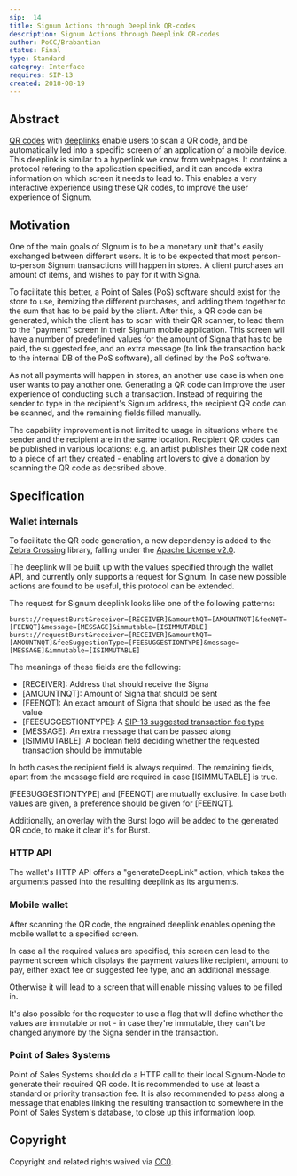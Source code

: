 ```yaml
---
sip:  14
title: Signum Actions through Deeplink QR-codes
description: Signum Actions through Deeplink QR-codes
author: PoCC/Brabantian
status: Final
type: Standard
categroy: Interface
requires: SIP-13
created: 2018-08-19
---
```

## Abstract

[QR codes](https://en.wikipedia.org/wiki/QR_code) with [deeplinks](https://en.wikipedia.org/wiki/Deep_linking) enable users to scan a QR code, and be automatically led into a specific screen of an application of a mobile device. This deeplink is similar to a hyperlink we know from webpages. It contains a protocol refering to the application specified, and it can encode extra information on which screen it needs to lead to. This enables a very interactive experience using these QR codes, to improve the user experience of Signum.

## Motivation

One of the main goals of SIgnum is to be a monetary unit that's easily exchanged between different users. It is to be expected that most person-to-person Signum transactions will happen in stores. A client purchases an amount of items, and wishes to pay for it with Signa.

To facilitate this better, a Point of Sales (PoS) software should exist for the store to use, itemizing the different purchases, and adding them together to the sum that has to be paid by the client. After this, a QR code can be generated, which the client has to scan with their QR scanner, to lead them to the "payment" screen in their Signum mobile application. This screen will have a number of predefined values for the amount of Signa that has to be paid, the suggested fee, and an extra message (to link the transaction back to the internal DB of the PoS software), all defined by the PoS software.

As not all payments will happen in stores, an another use case is when one user wants to pay another one. Generating a QR code can improve the user experience of conducting such a transaction. Instead of requiring the sender to type in the recipient's Signum address, the recipient QR code can be scanned, and the remaining fields filled manually.

The capability improvement is not limited to usage in situations where the sender and the recipient are in the same location. Recipient QR codes can be published in various locations: e.g. an artist publishes their QR code next to a piece of art they created - enabling art lovers to give a donation by scanning the  QR code as decsribed above.

## Specification

### Wallet internals
To facilitate the QR code generation, a new dependency is added to the [Zebra Crossing](https://github.com/zxing) library,
falling under the [Apache License v2.0](http://www.apache.org/licenses/LICENSE-2.0.html).

The deeplink will be built up with the values specified through the wallet API, and currently only supports a request for Signum. In case new possible actions are found to be useful, this protocol can be extended.

The request for Signum deeplink looks like one of the following patterns:

    burst://requestBurst&receiver=[RECEIVER]&amountNQT=[AMOUNTNQT]&feeNQT=[FEENQT]&message=[MESSAGE]&immutable=[ISIMMUTABLE]
    burst://requestBurst&receiver=[RECEIVER]&amountNQT=[AMOUNTNQT]&feeSuggestionType=[FEESUGGESTIONTYPE]&message=[MESSAGE]&immutable=[ISIMMUTABLE]

The meanings of these fields are the following:

* [RECEIVER]: Address that should receive the Signa
* [AMOUNTNQT]: Amount of Signa that should be sent
* [FEENQT]: An exact amount of Signa that should be used as the fee value
* [FEESUGGESTIONTYPE]: A [SIP-13 suggested transaction fee type](sip-3.md)
* [MESSAGE]: An extra message that can be passed along
* [ISIMMUTABLE]: A boolean field deciding whether the requested transaction should be immutable

In both cases the recipient field is always required. The remaining fields, apart from the message field are required in case [ISIMMUTABLE] is true.

[FEESUGGESTIONTYPE] and [FEENQT] are mutually exclusive. In case both values are given, a preference should be given for [FEENQT].

Additionally, an overlay with the Burst logo will be added to the generated QR code, to make it clear it's for Burst.

### HTTP API
The wallet's HTTP API offers a "generateDeepLink" action, which takes the arguments passed into the resulting deeplink as its arguments.

### Mobile wallet
After scanning the QR code, the engrained deeplink enables opening the mobile wallet to a specified screen.

In case all the required values are specified, this screen can lead to the payment screen which displays the payment values like recipient, amount to pay, either exact fee or suggested fee type, and an additional message.

Otherwise it will lead to a screen that will enable missing values to be filled in.

It's also possible for the requester to use a flag that will define whether the values are immutable or not - in case they're immutable, they can't be changed anymore by the Signa sender in the transaction.

### Point of Sales Systems
Point of Sales Systems should do a HTTP call to their local Signum-Node to generate their required QR code. It is recommended to use at least a standard or priority transaction fee. It is also recommended to pass along a message that enables linking the resulting transaction to somewhere in the Point of Sales System's database, to close up this information loop.

## Copyright
Copyright and related rights waived via [CC0](https://creativecommons.org/publicdomain/zero/1.0/).
